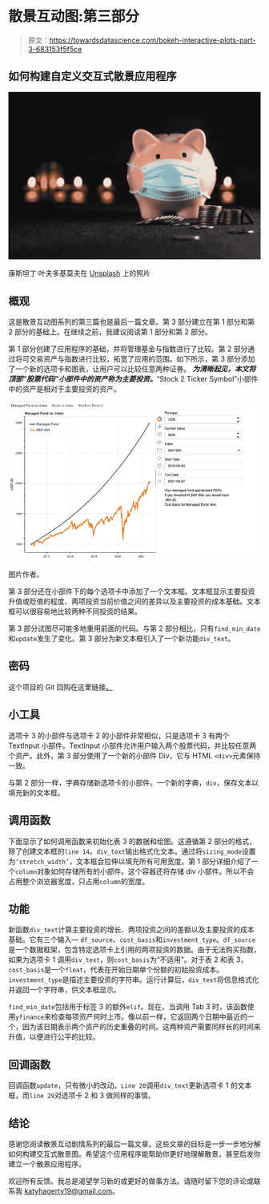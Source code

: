 # 散景互动图:第三部分

> 原文：<https://towardsdatascience.com/bokeh-interactive-plots-part-3-683153f5f5ce>

## 如何构建自定义交互式散景应用程序

![](img/d920455fa4e0370ca4d321d96e497613.png)

康斯坦丁·叶夫多基莫夫在 [Unsplash](https://unsplash.com?utm_source=medium&utm_medium=referral) 上的照片

## 概观

这是散景互动图系列的第三篇也是最后一篇文章。第 3 部分建立在第 1 部分和第 2 部分的基础上。在继续之前，我建议阅读第 1 部分和第 2 部分。

[](https://medium.com/@katyhagerty19/bokeh-stock-comparison-tool-part-1-81afb176a14e)  [](https://medium.com/@katyhagerty19/bokeh-interactive-plotting-part-2-316f8d58f476)  

第 1 部分创建了应用程序的基础，并将管理基金与指数进行了比较。第 2 部分通过将可交易资产与指数进行比较，拓宽了应用的范围。如下所示，第 3 部分添加了一个新的选项卡和图表，让用户可以比较任意两种证券。 ***为清晰起见，本文将顶部“股票代码”小部件中的资产称为主要投资。***“Stock 2 Ticker Symbol”小部件中的资产是相对于主要投资的资产。

![](img/ebb607d104557f27232318ea5dbbd9aa.png)

图片作者。

第 3 部分还在小部件下的每个选项卡中添加了一个文本框。文本框显示主要投资升值或贬值的程度、两项投资当前价值之间的差异以及主要投资的成本基础。文本框可以很容易地比较两种不同投资的结果。

第 3 部分试图尽可能多地重用前面的代码。与第 2 部分相比，只有`find_min_date`和`update`发生了变化。第 3 部分为新文本框引入了一个新功能`div_text`。

## 密码

这个项目的 Git 回购在这里链接[。](https://github.com/katyhagerty/index_fund_comparison)

## 小工具

选项卡 3 的小部件与选项卡 2 的小部件非常相似，只是选项卡 3 有两个 TextInput 小部件。TextInput 小部件允许用户输入两个股票代码，并比较任意两个资产。此外，第 3 部分使用了一个新的小部件 Div，它与 HTML `<div>`元素保持一致。

与第 2 部分一样，字典存储新选项卡的小部件。一个新的字典，`div`，保存文本以填充新的文本框。

## 调用函数

下面显示了如何调用函数来初始化表 3 的数据和绘图。这遵循第 2 部分的格式，除了创建文本框的`line 14`。`div_text`输出格式化文本。通过将`sizing_mode`设置为`‘stretch_width’`，文本框会拉伸以填充所有可用宽度。第 1 部分详细介绍了一个`column`对象如何存储所有的小部件。这个容器还将存储 div 小部件。所以不会占用整个浏览器宽度，只占用`column`的宽度。

## 功能

新函数`div_text`计算主要投资的增长、两项投资之间的差额以及主要投资的成本基础。它有三个输入— `df_source`、`cost_basis`和`investment_type`。`df_source`是一个数据框架，包含特定选项卡上引用的两项投资的数据。由于无法购买指数，如果为选项卡 1 调用`div_text`，则`cost_basis`为“不适用”。对于表 2 和表 3，`cost_basis`是一个`float`，代表在开始日期单个份额的初始投资成本。`investment_type`是描述主要投资的字符串。运行计算后，`div_text`将信息格式化并返回一个字符串，供文本框显示。

`find_min_date`包括用于标签 3 的额外`elif`。现在，当调用 Tab 3 时，该函数使用`yfinance`来检查每项资产何时上市。像以前一样，它返回两个日期中最近的一个，因为该日期表示两个资产的历史重叠的时间。这两种资产需要同样长的时间来升值，以便进行公平的比较。

## 回调函数

回调函数`update`，只有微小的改动。`Line 20`调用`div_text`更新选项卡 1 的文本框，而`line 29`对选项卡 2 和 3 做同样的事情。

## 结论

感谢您阅读散景互动剧情系列的最后一篇文章。这些文章的目标是一步一步地分解如何构建交互式散景图。希望这个应用程序能帮助你更好地理解散景，甚至启发你建立一个散景应用程序。

欢迎所有反馈。我总是渴望学习新的或更好的做事方法。请随时留下您的评论或联系我 katyhagerty19@gmail.com。

[](https://medium.com/@katyhagerty19/membership) 